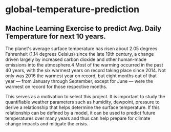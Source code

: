 # global-temperature-prediction
Machine Learning Exercise to predict Avg. Daily Temperature for next 10 years.
-------------------------------------------------------------------------------------------------------------------------------------------------------------------
The planet's average surface temperature has risen about 2.05 degrees Fahrenheit (1.14 degrees Celsius) since the late 19th century, a change driven largely by increased carbon dioxide and other human-made emissions into the atmosphere.4 Most of the warming occurred in the past 40 years, with the six warmest years on record taking place since 2014. Not only was 2016 the warmest year on record, but eight months out of that year — from January through September, except for June — were the warmest on record for those respective months.

This serves as a motivation to select this project. It is important to study the quantifiable weather parameters such as humidity, dewpoint, pressure to derive a relationship that helps determine the surface temperature. If this relationship can be defined by a model, it can be used to predict future temperatures over many years and thus can help prepare for climate change impacts and mitigate the crisis.
